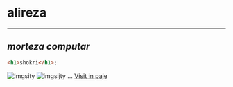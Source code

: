# alireza
---
*morteza*
*computar*
---
```html
<h1>shokri</h1>;
```
![imgsity](https://encrypted-tbn0.gstatic.com/images?q=tbn:ANd9GcREzyzmoI9jGnftgrtxisYNA3UUipQ9wqw0ZQ&usqp=CAU)
![imgsijty](https://encrypted-tbn0.gstatic.com/images?q=tbn:ANd9GcQrO_NGquKOv9VIyQBB9MI3jNutEw2sOaX8GA&usqp=CAU)
...
[Visit in paje](https://alireza-shokri.github.io/chang-contry)

